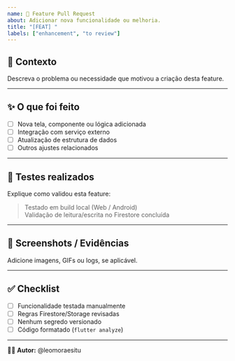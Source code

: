 ```yaml
---
name: 🚀 Feature Pull Request
about: Adicionar nova funcionalidade ou melhoria.
title: "[FEAT] "
labels: ["enhancement", "to review"]
---
```


## 🎯 Contexto
Descreva o problema ou necessidade que motivou a criação desta feature.

---

## ✨ O que foi feito
- [ ] Nova tela, componente ou lógica adicionada  
- [ ] Integração com serviço externo  
- [ ] Atualização de estrutura de dados  
- [ ] Outros ajustes relacionados

---

## 🧪 Testes realizados
Explique como validou esta feature:
> Testado em build local (Web / Android)  
> Validação de leitura/escrita no Firestore concluída  

---

## 📸 Screenshots / Evidências
Adicione imagens, GIFs ou logs, se aplicável.

---

## ✅ Checklist
- [ ] Funcionalidade testada manualmente  
- [ ] Regras Firestore/Storage revisadas  
- [ ] Nenhum segredo versionado  
- [ ] Código formatado (`flutter analyze`)

---

👨‍💻 **Autor:** @leomoraesitu
